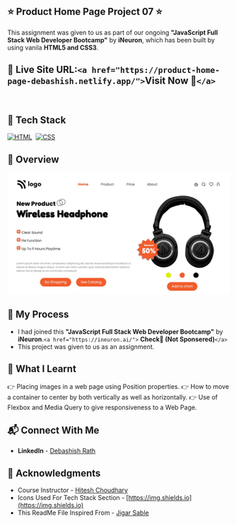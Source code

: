 ## ⭐ Product Home Page Project 07 ⭐

This assignment was given to us as part of our ongoing **"JavaScript Full Stack Web Developer Bootcamp"** by **iNeuron**, which has been built by using vanila **HTML5 and CSS3**.

## 📌 **Live Site URL:**`<a href="https://product-home-page-debashish.netlify.app/">`**Visit Now** 🚀`</a>`

<br>

## 📌 Tech Stack

[![HTML](https://img.shields.io/badge/html5%20-%23E34F26.svg?&style=for-the-badge&logo=html5&logoColor=white)](https://github.com/prakash-naikwadi)&nbsp;
[![CSS](https://img.shields.io/badge/css3%20-%231572B6.svg?&style=for-the-badge&logo=css3&logoColor=white)](https://github.com/prakash-naikwadi)&nbsp;

## 📌 Overview

![homepage_screenshot](./images/homepage.png)

## 📌 My Process

- I had joined this **"JavaScript Full Stack Web Developer Bootcamp"** by **iNeuron**.`<a href="https://ineuron.ai/">` **Check🚀 (Not Sponsered)**`</a>`
- This project was given to us as an assignment.

## 📌 What I Learnt

👉 Placing images in a web page using Position properties.
👉 How to move a container to center by both vertically as well as horizontally.
👉 Use of Flexbox and Media Query to give responsiveness to a Web Page.

## 📬 Connect With Me

- **LinkedIn** - [Debashish Rath](https://www.linkedin.com/in/debashish-rath-92440792/)

## 📌 Acknowledgments

- Course Instructor - [Hitesh Choudhary](https://github.com/hiteshchoudhary)
- Icons Used For Tech Stack Section - [https://img.shields.io](https://img.shields.io)
- This ReadMe File Inspired From - [Jigar Sable](https://github.com/jigar-sable)
